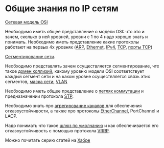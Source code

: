# Общие знания по IP сетям

[Сетевая модель OSI](https://ru.wikipedia.org/wiki/%D0%A1%D0%B5%D1%82%D0%B5%D0%B2%D0%B0%D1%8F_%D0%BC%D0%BE%D0%B4%D0%B5%D0%BB%D1%8C_OSI)

Необходимо иметь общее представление о модели OSI: что это и зачем, сколько в ней уровней, уровни с 1 по 4 надо хорошо знать и понимать. Необходимо иметь представление какие протоколы работают на первых 4х уровнях ([ARP](https://ru.wikipedia.org/wiki/ARP), [Ethernet](https://ru.wikipedia.org/wiki/Ethernet), [IPv4](https://ru.wikipedia.org/wiki/IPv4), [TCP](https://ru.wikipedia.org/wiki/Transmission_Control_Protocol), [порты TCP](https://ru.wikipedia.org/wiki/%D0%A1%D0%BF%D0%B8%D1%81%D0%BE%D0%BA_%D0%BF%D0%BE%D1%80%D1%82%D0%BE%D0%B2_TCP_%D0%B8_UDP))

[Сегментирование сети](https://ru.wikipedia.org/wiki/%D0%A1%D0%B5%D0%B3%D0%BC%D0%B5%D0%BD%D1%82_%D1%81%D0%B5%D1%82%D0%B8).

Необходимо представлять зачем осуществляется сегментирование, что такое [домен коллизий](https://ru.wikipedia.org/wiki/%D0%94%D0%BE%D0%BC%D0%B5%D0%BD_%D0%BA%D0%BE%D0%BB%D0%BB%D0%B8%D0%B7%D0%B8%D0%B9), какому уровню модели OSI соответствует каждый сегмент сети и на каком уровне осуществляется связь этих сегментов, [маска сети](https://ru.wikipedia.org/wiki/%D0%9C%D0%B0%D1%81%D0%BA%D0%B0_%D0%BF%D0%BE%D0%B4%D1%81%D0%B5%D1%82%D0%B8), [VLAN](https://ru.wikipedia.org/wiki/VLAN)

Необходимо иметь общее представление о [петлях коммутации](http://xgu.ru/wiki/%D0%9F%D0%B5%D1%82%D0%BB%D1%8F_%D0%BA%D0%BE%D0%BC%D0%BC%D1%83%D1%82%D0%B0%D1%86%D0%B8%D0%B8) и предназначении протокола [STP](https://ru.wikipedia.org/wiki/STP).

Необходимо знать про [агрегирование каналов](https://ru.wikipedia.org/wiki/%D0%90%D0%B3%D1%80%D0%B5%D0%B3%D0%B8%D1%80%D0%BE%D0%B2%D0%B0%D0%BD%D0%B8%D0%B5_%D0%BA%D0%B0%D0%BD%D0%B0%D0%BB%D0%BE%D0%B2) для обеспечения отказоустойчивости, а также  про протоколы [EtherChannel](https://ru.wikipedia.org/wiki/EtherChannel), PortChannel и LACP.

Надо понимать что такое [шлюз по умолчанию](https://ru.wikipedia.org/wiki/%D0%A8%D0%BB%D1%8E%D0%B7_%D0%BF%D0%BE_%D1%83%D0%BC%D0%BE%D0%BB%D1%87%D0%B0%D0%BD%D0%B8%D1%8E) и как обеспечивается его отказоустойчивость с помощью протокола [VRRP](https://ru.wikipedia.org/wiki/VRRP).

Можно почитать серию статей на [Хабре](https://habr.com/ru/post/307252/)
